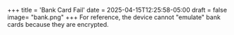 +++
title = 'Bank Card Fail'
date = 2025-04-15T12:25:58-05:00
draft = false
image= "bank.png"
+++
For reference, the device cannot "emulate" bank cards because they are encrypted.